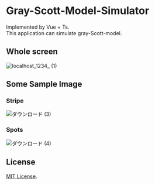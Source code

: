 # Gray-Scott-Model-Simulator
Implemented by Vue + Ts.  
This application can simulate gray-Scott-model.

## Whole screen
![localhost_1234_ (1)](https://user-images.githubusercontent.com/34295276/103327997-523bc580-4a9a-11eb-8ccf-be1c4c0c87e3.png)


## Some Sample Image

### Stripe
![ダウンロード (3)](https://user-images.githubusercontent.com/34295276/103328009-667fc280-4a9a-11eb-85a2-d8e23c908959.png)

### Spots
![ダウンロード (4)](https://user-images.githubusercontent.com/34295276/103327999-536cf280-4a9a-11eb-8011-100e3a8fd272.png)

## License
[MIT License](http://opensource.org/licenses/MIT).
